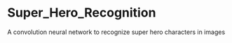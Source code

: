 # Super_Hero_Recognition
A convolution neural network to recognize super hero characters in images 

